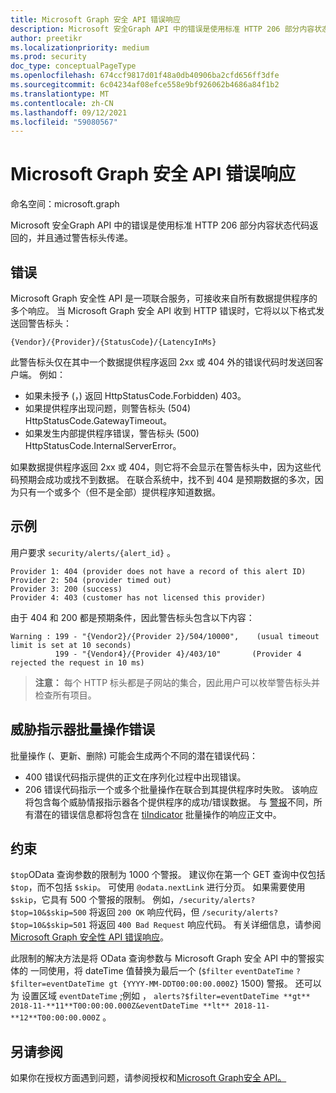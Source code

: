 ```yaml
---
title: Microsoft Graph 安全 API 错误响应
description: Microsoft 安全Graph API 中的错误是使用标准 HTTP 206 部分内容状态代码返回的，并且通过警告标头传递。
author: preetikr
ms.localizationpriority: medium
ms.prod: security
doc_type: conceptualPageType
ms.openlocfilehash: 674ccf9817d01f48a0db40906ba2cfd656ff3dfe
ms.sourcegitcommit: 6c04234af08efce558e9bf926062b4686a84f1b2
ms.translationtype: MT
ms.contentlocale: zh-CN
ms.lasthandoff: 09/12/2021
ms.locfileid: "59080567"
---
```

# <a name="microsoft-graph-security-api-error-responses"></a>Microsoft Graph 安全 API 错误响应

命名空间：microsoft.graph

Microsoft 安全Graph API 中的错误是使用标准 HTTP 206 部分内容状态代码返回的，并且通过警告标头传递。

## <a name="errors"></a>错误

Microsoft Graph 安全性 API 是一项联合服务，可接收来自所有数据提供程序的多个响应。 当 Microsoft Graph 安全 API 收到 HTTP 错误时，它将以以下格式发送回警告标头：
<!-- { "blockType": "ignored" } -->

```http
{Vendor}/{Provider}/{StatusCode}/{LatencyInMs}
```

此警告标头仅在其中一个数据提供程序返回 2xx 或 404 外的错误代码时发送回客户端。 例如：

- 如果未授予 (，) 返回 HttpStatusCode.Forbidden) 403。
- 如果提供程序出现问题，则警告标头 (504) HttpStatusCode.GatewayTimeout。
- 如果发生内部提供程序错误，警告标头 (500) HttpStatusCode.InternalServerError。

如果数据提供程序返回 2xx 或 404，则它将不会显示在警告标头中，因为这些代码预期会成功或找不到数据。 在联合系统中，找不到 404 是预期数据的多次，因为只有一个或多个（但不是全部）提供程序知道数据。

## <a name="example"></a>示例

用户要求 `security/alerts/{alert_id}` 。

```
Provider 1: 404 (provider does not have a record of this alert ID)
Provider 2: 504 (provider timed out)
Provider 3: 200 (success)
Provider 4: 403 (customer has not licensed this provider)
```

由于 404 和 200 都是预期条件，因此警告标头包含以下内容：

```HTTP
Warning : 199 - "{Vendor2}/{Provider 2}/504/10000",    (usual timeout limit is set at 10 seconds)
          199 - "{Vendor4}/{Provider 4}/403/10"       (Provider 4 rejected the request in 10 ms)
```

> **注意：** 每个 HTTP 标头都是子网站的集合，因此用户可以枚举警告标头并检查所有项目。

## <a name="threat-indicator-bulk-action-errors"></a>威胁指示器批量操作错误

批量操作 (、更新、删除) 可能会生成两个不同的潜在错误代码：

- 400 错误代码指示提供的正文在序列化过程中出现错误。
- 206 错误代码指示一个或多个批量操作在联合到其提供程序时失败。 该响应将包含每个威胁情报指示器各个提供程序的成功/错误数据。 与 [警报](/graph/api/resources/security-api-overview?view=graph-rest-1.0#alerts)不同，所有潜在的错误信息都将包含在 [tiIndicator](/graph/api/resources/security-api-overview?view=graph-rest-beta#threat-indicators-preview) 批量操作的响应正文中。

## <a name="constraints"></a>约束

`$top`OData 查询参数的限制为 1000 个警报。 建议你在第一个 GET 查询中仅包括 `$top`，而不包括 `$skip`。 可使用 `@odata.nextLink` 进行分页。 如果需要使用 `$skip`，它具有 500 个警报的限制。 例如，`/security/alerts?$top=10&$skip=500` 将返回 `200 OK` 响应代码，但 `/security/alerts?$top=10&$skip=501` 将返回 `400 Bad Request` 响应代码。 有关详细信息，请参阅 [Microsoft Graph 安全性 API 错误响应](../resources/security-error-codes.md)。

此限制的解决方法是将 OData 查询参数与 Microsoft Graph 安全 API 中的警报实体的 一同使用，将 dateTime 值替换为最后一个 (`$filter` `eventDateTime` `?$filter=eventDateTime gt {YYYY-MM-DDT00:00:00.000Z}` 1500) 警报。 还可以为 设置区域 `eventDateTime` ;例如 ， `alerts?$filter=eventDateTime **gt** 2018-11-**11**T00:00:00.000Z&eventDateTime **lt** 2018-11-**12**T00:00:00.000Z` 。

## <a name="see-also"></a>另请参阅

如果你在授权方面遇到问题，请参阅授权和[Microsoft Graph安全 API。](/graph/security-authorization)



